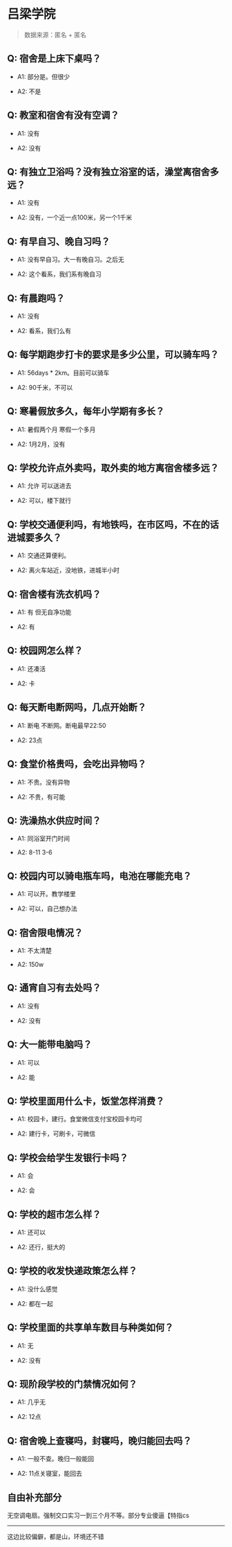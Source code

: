 # 吕梁学院

> 数据来源：匿名 + 匿名

## Q: 宿舍是上床下桌吗？

- A1: 部分是。但很少

- A2: 不是

## Q: 教室和宿舍有没有空调？

- A1: 没有

- A2: 没有

## Q: 有独立卫浴吗？没有独立浴室的话，澡堂离宿舍多远？

- A1: 没有

- A2: 没有，一个近一点100米，另一个1千米

## Q: 有早自习、晚自习吗？

- A1: 没有早自习。大一有晚自习。之后无

- A2: 这个看系，我们系有晚自习

## Q: 有晨跑吗？

- A1: 没有

- A2: 看系，我们么有

## Q: 每学期跑步打卡的要求是多少公里，可以骑车吗？

- A1: 56days \* 2km。目前可以骑车

- A2: 90千米，不可以

## Q: 寒暑假放多久，每年小学期有多长？

- A1: 暑假两个月 寒假一个多月

- A2: 1月2月，没有

## Q: 学校允许点外卖吗，取外卖的地方离宿舍楼多远？

- A1: 允许 可以送进去

- A2: 可以，楼下就行

## Q: 学校交通便利吗，有地铁吗，在市区吗，不在的话进城要多久？

- A1: 交通还算便利。

- A2: 离火车站近，没地铁，进城半小时

## Q: 宿舍楼有洗衣机吗？

- A1: 有 但无自净功能

- A2: 有

## Q: 校园网怎么样？

- A1: 还凑活

- A2: 卡

## Q: 每天断电断网吗，几点开始断？

- A1: 断电 不断网。断电最早22:50

- A2: 23点

## Q: 食堂价格贵吗，会吃出异物吗？

- A1: 不贵。没有异物

- A2: 不贵，有可能

## Q: 洗澡热水供应时间？

- A1: 同浴室开门时间

- A2: 8-11  3-6

## Q: 校园内可以骑电瓶车吗，电池在哪能充电？

- A1: 可以开。教学楼里

- A2: 可以，自己想办法

## Q: 宿舍限电情况？

- A1: 不太清楚

- A2: 150w

## Q: 通宵自习有去处吗？

- A1: 没有

- A2: 没有

## Q: 大一能带电脑吗？

- A1: 可以

- A2: 能

## Q: 学校里面用什么卡，饭堂怎样消费？

- A1: 校园卡，建行。食堂微信支付宝校园卡均可

- A2: 建行卡，可刷卡，可微信

## Q: 学校会给学生发银行卡吗？

- A1: 会

- A2: 会

## Q: 学校的超市怎么样？

- A1: 还可以

- A2: 还行，挺大的

## Q: 学校的收发快递政策怎么样？

- A1: 没什么感觉

- A2: 都在一起

## Q: 学校里面的共享单车数目与种类如何？

- A1: 无

- A2: 没有

## Q: 现阶段学校的门禁情况如何？

- A1: 几乎无

- A2: 12点

## Q: 宿舍晚上查寝吗，封寝吗，晚归能回去吗？

- A1: 一般不查。晚归一般能回

- A2: 11点关寝室，能回去

## 自由补充部分

无空调电扇。强制交口实习一到三个月不等。部分专业傻逼【特指cs

***

这边比较偏僻，都是山，环境还不错